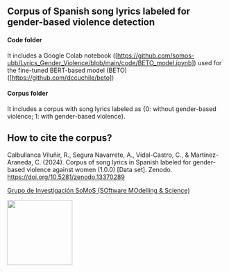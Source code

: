 ## Corpus of Spanish song lyrics labeled for gender-based violence detection

#### Code folder
It includes a Google Colab notebook ([https://github.com/somos-ubb/Lyrics_Gender_Violence/blob/main/code/BETO_model.ipynb]) used for the fine-tuned BERT-based model (BETO)([https://github.com/dccuchile/beto])
#### Corpus folder
It includes a corpus with song lyrics labeled as {0: without gender-based violence; 1: with gender-based violence}.

## How to cite the corpus?
Calbullanca Viluñir, R., Segura Navarrete, A., Vidal-Castro, C., & Martínez-Araneda, C. (2024). Corpus of song lyrics in Spanish labeled for gender-based violence against women (1.0.0) [Data set]. Zenodo. https://doi.org/10.5281/zenodo.13370289


[Grupo de Investigación SoMoS (SOftware MOdelling & Science)](https://dsi.face.ubiobio.cl/somos/)

<img src="./images/somos_ubb.jpeg" width="150px" /> 
